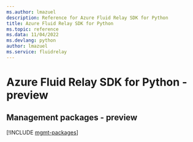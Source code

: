 ```yaml
---
ms.author: lmazuel
description: Reference for Azure Fluid Relay SDK for Python
title: Azure Fluid Relay SDK for Python
ms.topic: reference
ms.data: 11/04/2022
ms.devlang: python
author: lmazuel
ms.service: fluidrelay
---
```

# Azure Fluid Relay SDK for Python - preview

## Management packages - preview
[!INCLUDE [mgmt-packages](fluid-relay-mgmt-index.md)]